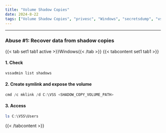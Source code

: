 ```yaml
---
title: "Volume Shadow Copies"
date: 2024-8-22
tags: ["Volume Shadow Copies", "privesc", "Windows", "secretsdump", "vsc"]
---
```


---
### Abuse #1: Recover data from shadow copies

{{< tab set1 tab1 active >}}Windows{{< /tab >}}
{{< tabcontent set1 tab1 >}}

#### 1. Check

<div>

```powershell
vssadmin list shadows
```

</div>

#### 2. Create symlink and expose the volume

<div>

```powershell
cmd /c mklink /d C:\VSS <SHADOW_COPY_VOLUME_PATH>
```

</div>

#### 3. Access

<div>

```powershell
ls C:\VSS\Users
```

</div>

{{< /tabcontent >}}

<br>